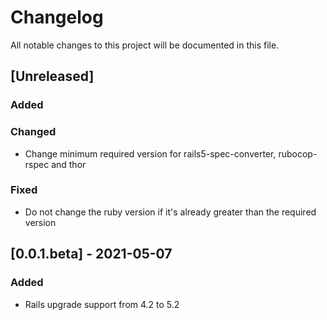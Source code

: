 # Changelog

All notable changes to this project will be documented in this file.

## [Unreleased]

### Added

### Changed
- Change minimum required version for rails5-spec-converter, rubocop-rspec and thor

### Fixed
- Do not change the ruby version if it's already greater than the required version

## [0.0.1.beta] - 2021-05-07

### Added

- Rails upgrade support from 4.2 to 5.2
